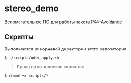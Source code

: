 # stereo_demo
 Вспомогательное ПО для работы пакета PX4-Avoidance

## Скрипты

Выполняются из корневой директории этого репозитория

```
$ ./scripts/udev_apply.sh 
```

> Права на выполнения скриптов:

```
$ chmod +x scripts/*
```
